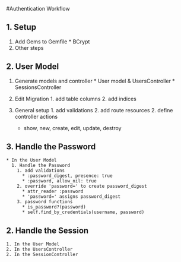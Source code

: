 #Authentication Workflow

## 1. Setup
  1. Add Gems to Gemfile
    * BCrypt
  2. Other steps

## 2. User Model
  1. Generate models and controller
    * User model & UsersController
    * SessionsController

  2. Edit Migration
    1. add table columns
    2. add indices

  2. General setup
    1. add validations
    2. add route resources
    2. define controller actions
      * show, new, create, edit, update, destroy

##  3. Handle the Password

    * In the User Model
      1. Handle the Password
        1. add validations
          * :password_digest, presence: true
          * :password, allow_nil: true
        2. override 'password=' to create password_digest
          * attr_reader :password
          * 'password=' assigns password_digest
        3. password functions
          * is_password?(password)
          * self.find_by_credentials(username, password)

##  2. Handle the Session
    1. In the User Model
    2. In the UsersController
    2. In the SessionController
